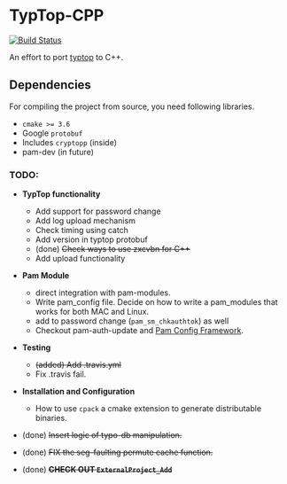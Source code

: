 # TypTop-CPP #
[![Build Status](https://travis-ci.org/rchatterjee/typtopcpp.svg?branch=master)](https://travis-ci.org/rchatterjee/typtopcpp)

An effort to port [typtop](https://github.com/rchatterjee/pam-typopw) to C++.

## Dependencies
For compiling the project from source, you need following libraries.
* `cmake >= 3.6`
* Google `protobuf`
* Includes `cryptopp` (inside)
* pam-dev (in future)

### TODO:
* **TypTop functionality**
  - Add support for password change
  - Add log upload mechanism
  - Check timing using catch
  - Add version in typtop protobuf
  - (done) ~~Check ways to use zxcvbn for C++~~
  - Add upload functionality

* **Pam Module**
  - direct integration with pam-modules.
  - Write pam_config file. Decide on how to write a 
    pam_modules that works for both MAC and Linux.
  - add to password change (`pam_sm_chkauthtok`) as well
  - Checkout pam-auth-update and 
  [Pam Config Framework](https://wiki.ubuntu.com/PAMConfigFrameworkSpec).
   
* **Testing**
  - ~~(added) Add .travis.yml~~
  - Fix .travis fail. 
  
* **Installation and Configuration**
  - How to use `cpack` a cmake extension to generate 
    distributable binaries.

* (done) ~~Insert logic of typo-db manipulation.~~
* (done) ~~FIX the seg-faulting permute cache function.~~
* (done) ~~**CHECK OUT `ExternalProject_Add`**~~
